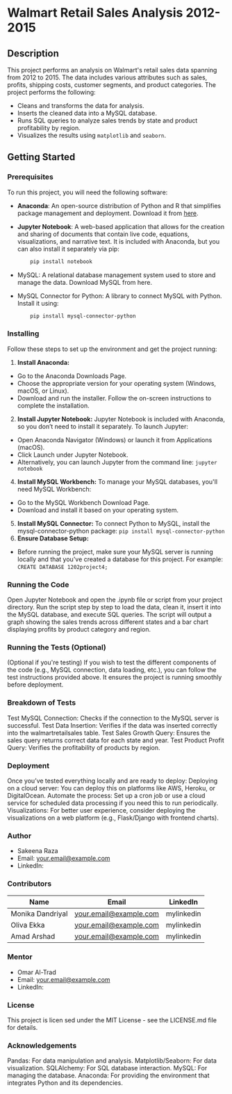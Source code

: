 # Walmart Retail Sales Analysis 2012-2015


## Description
This project performs an analysis on Walmart's retail sales data spanning from 2012 to 2015. The data includes various attributes such as sales, profits, shipping costs, customer segments, and product categories. The project performs the following:
- Cleans and transforms the data for analysis.
- Inserts the cleaned data into a MySQL database.
- Runs SQL queries to analyze sales trends by state and product profitability by region.
- Visualizes the results using `matplotlib` and `seaborn`.

## Getting Started

### Prerequisites
To run this project, you will need the following software:

- **Anaconda**: An open-source distribution of Python and R that simplifies package management and deployment. Download it from [here](https://www.anaconda.com/products/individual).
  
- **Jupyter Notebook**: A web-based application that allows for the creation and sharing of documents that contain live code, equations, visualizations, and narrative text.     It is included with Anaconda, but you can also install it separately via pip:
    ```bash
        pip install notebook
    ```
-  MySQL: A relational database management system used to store and manage the data. Download MySQL from here.
-  MySQL Connector for Python: A library to connect MySQL with Python. Install it using:
    ```bash
        pip install mysql-connector-python
    ```

### Installing
  Follow these steps to set up the environment and get the project running:

  1. **Install Anaconda:**
  -    Go to the Anaconda Downloads Page.
  -    Choose the appropriate version for your operating system (Windows, macOS, or Linux).
  -    Download and run the installer. Follow the on-screen instructions to complete the installation.
  2. **Install Jupyter Notebook:** Jupyter Notebook is included with Anaconda, so you don’t need to install it separately. To launch Jupyter:
  -    Open Anaconda Navigator (Windows) or launch it from Applications (macOS).
  -    Click Launch under Jupyter Notebook.
  -    Alternatively, you can launch Jupyter from the command line:
    ```
        jupyter notebook
    ```   
  4. **Install MySQL Workbench:** To manage your MySQL databases, you'll need MySQL Workbench:
  -    Go to the MySQL Workbench Download Page.
  -    Download and install it based on your operating system.
  5. **Install MySQL Connector:** To connect Python to MySQL, install the mysql-connector-python package:
    ```
        pip install mysql-connector-python
    ```   
  6. **Ensure Database Setup:**
  -    Before running the project, make sure your MySQL server is running locally and that you've created a database for this project. For example:
    ```
        CREATE DATABASE 1202project4;
    ```   

### Running the Code
  Open Jupyter Notebook and open the .ipynb file or script from your project directory.
  Run the script step by step to load the data, clean it, insert it into the MySQL database, and execute SQL queries.
  The script will output a graph showing the sales trends across different states and a bar chart displaying profits by product category and region.

### Running the Tests (Optional)
  (Optional if you're testing) 
  If you wish to test the different components of the code (e.g., MySQL connection, data loading, etc.), you can follow the test instructions provided above. It ensures the    project is running smoothly before deployment.

### Breakdown of Tests
  Test MySQL Connection: Checks if the connection to the MySQL server is successful.
  Test Data Insertion: Verifies if the data was inserted correctly into the walmartretailsales table.
  Test Sales Growth Query: Ensures the sales query returns correct data for each state and year.
  Test Product Profit Query: Verifies the profitability of products by region.

### Deployment
  Once you’ve tested everything locally and are ready to deploy:
  Deploying on a cloud server: You can deploy this on platforms like AWS, Heroku, or DigitalOcean.
  Automate the process: Set up a cron job or use a cloud service for scheduled data processing if you need this to run periodically.
  Visualizations: For better user experience, consider deploying the visualizations on a web platform (e.g., Flask/Django with frontend charts).

### Author
 - Sakeena Raza
 - Email: your.email@example.com
 - LinkedIn: 

### Contributors

| Name               | Email                        | LinkedIn        |
|--------------------|------------------------------|-----------------|
| Monika Dandriyal    | your.email@example.com       | mylinkedin      |
| Oliva Ekka          | your.email@example.com       | mylinkedin      |
| Amad Arshad         | your.email@example.com       | mylinkedin      |


### Mentor
 - Omar Al-Trad
 - Email: your.email@example.com
 - LinkedIn: 
  
### License
  This project is licen sed under the MIT License - see the LICENSE.md file for details.

### Acknowledgements
  Pandas: For data manipulation and analysis.
  Matplotlib/Seaborn: For data visualization.
  SQLAlchemy: For SQL database interaction.
  MySQL: For managing the database.
  Anaconda: For providing the environment that integrates Python and its dependencies.
